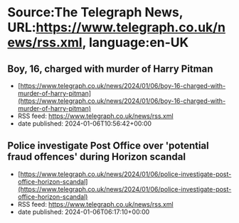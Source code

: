 # Source:The Telegraph News, URL:https://www.telegraph.co.uk/news/rss.xml, language:en-UK

## Boy, 16, charged with murder of Harry Pitman
 - [https://www.telegraph.co.uk/news/2024/01/06/boy-16-charged-with-murder-of-harry-pitman](https://www.telegraph.co.uk/news/2024/01/06/boy-16-charged-with-murder-of-harry-pitman)
 - RSS feed: https://www.telegraph.co.uk/news/rss.xml
 - date published: 2024-01-06T10:56:42+00:00



## Police investigate Post Office over 'potential fraud offences' during Horizon scandal
 - [https://www.telegraph.co.uk/news/2024/01/06/police-investigate-post-office-horizon-scandal](https://www.telegraph.co.uk/news/2024/01/06/police-investigate-post-office-horizon-scandal)
 - RSS feed: https://www.telegraph.co.uk/news/rss.xml
 - date published: 2024-01-06T06:17:10+00:00



